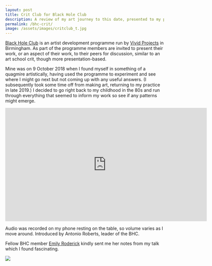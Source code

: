 ```yaml
---
layout: post
title: Crit Club for Black Hole Club
description: A review of my art journey to this date, presented to my peers.
permalink: /bhc-crit/
image: /assets/images/critclub_t.jpg
---
```


[Black Hole Club](http://www.blackholeclub.com) is an artist development programme run by [Vivid Projects](http://www.vividprojects.org.uk) in Birmingham. As part of the programme members are invited to present their work, or an aspect of their work, to their peers for discussion, similar to an art school crit, though more presentation-based. 

Mine was on 9 October 2018 when I found myself in something of a quagmire artistically, having used the programme to experiment and see where I might go next but not coming up with any useful answers. (I subsequently took some time off from making art, returning to my practice in late 2019.) I decided to go right back to my childhood in the 80s and run through everything that seemed to inform my work so see if any patterns might emerge.

<iframe src="https://player.vimeo.com/video/294255465" width="640" height="360" frameborder="0" allow="autoplay; fullscreen" allowfullscreen></iframe>

Audio was recorded on my phone resting on the table, so volume varies as I move around. Introduced by Antonio Roberts, leader of the BHC. 

Fellow BHC member [Emily Roderick](https://twitter.com/emilyhroderick) kindly sent me her notes from my talk which I found fascinating. 

[![](http://art.peteashton.com/assets/images/crit-club-emily-notes_1200.jpg)](http://art.peteashton.com/assets/images/crit-club-emily-notes.jpg)